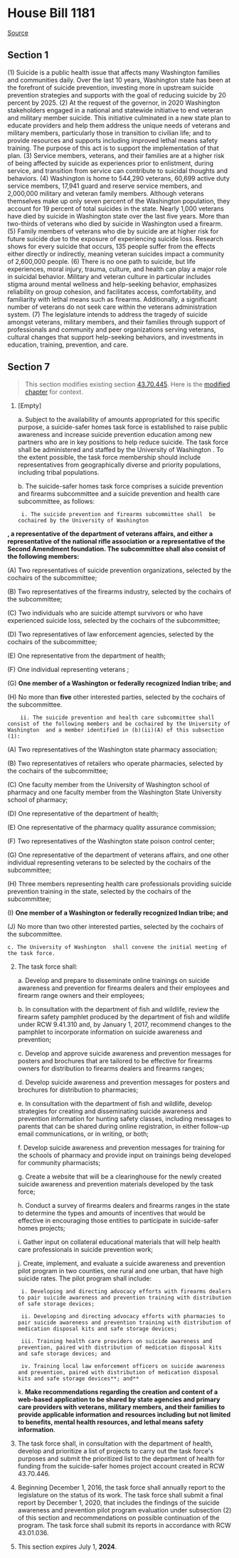# House Bill 1181

[Source](http://lawfilesext.leg.wa.gov/biennium/2021-22/Xml/Bills/House%20Bills/1181.xml)
## Section 1
(1) Suicide is a public health issue that affects many Washington families and communities daily. Over the last 10 years, Washington state has been at the forefront of suicide prevention, investing more in upstream suicide prevention strategies and supports with the goal of reducing suicide by 20 percent by 2025.
(2) At the request of the governor, in 2020 Washington stakeholders engaged in a national and statewide initiative to end veteran and military member suicide. This initiative culminated in a new state plan to educate providers and help them address the unique needs of veterans and military members, particularly those in transition to civilian life; and to provide resources and supports including improved lethal means safety training. The purpose of this act is to support the implementation of that plan.
(3) Service members, veterans, and their families are at a higher risk of being affected by suicide as experiences prior to enlistment, during service, and transition from service can contribute to suicidal thoughts and behaviors.
(4) Washington is home to 544,290 veterans, 60,699 active duty service members, 17,941 guard and reserve service members, and 2,000,000 military and veteran family members. Although veterans themselves make up only seven percent of the Washington population, they account for 19 percent of total suicides in the state. Nearly 1,000 veterans have died by suicide in Washington state over the last five years. More than two-thirds of veterans who died by suicide in Washington used a firearm.
(5) Family members of veterans who die by suicide are at higher risk for future suicide due to the exposure of experiencing suicide loss. Research shows for every suicide that occurs, 135 people suffer from the effects either directly or indirectly, meaning veteran suicides impact a community of 2,600,000 people.
(6) There is no one path to suicide, but life experiences, moral injury, trauma, culture, and health can play a major role in suicidal behavior. Military and veteran culture in particular includes stigma around mental wellness and help-seeking behavior, emphasizes reliability on group cohesion, and facilitates access, comfortability, and familiarity with lethal means such as firearms. Additionally, a significant number of veterans do not seek care within the veterans administration system.
(7) The legislature intends to address the tragedy of suicide amongst veterans, military members, and their families through support of professionals and community and peer organizations serving veterans, cultural changes that support help-seeking behaviors, and investments in education, training, prevention, and care.

## Section 7
> This section modifies existing section [43.70.445](/rcw/43_state_government—executive/43.070_department_of_health.md). Here is the [modified chapter](rcw/43_state_government—executive/43.070_department_of_health.md) for context.

1. [Empty]

    a. Subject to the availability of amounts appropriated for this specific purpose, a suicide-safer homes task force is established to raise public awareness and increase suicide prevention education among new partners who are in key positions to help reduce suicide. The task force shall be administered and staffed by the University of Washington . To the extent possible, the task force membership should include representatives from geographically diverse and priority populations, including tribal populations.

    b. The suicide-safer homes task force comprises a suicide prevention and firearms subcommittee and a suicide prevention and health care subcommittee, as follows:

        i. The suicide prevention and firearms subcommittee shall  be cochaired by the University of Washington

**, a representative of the department of veterans affairs, and either a representative of the national rifle association or a representative of the Second Amendment foundation. The subcommittee shall also consist of the following members:**

(A) Two representatives of suicide prevention organizations, selected by the cochairs of the subcommittee;

(B) Two representatives of the firearms industry, selected by the cochairs of the subcommittee;

(C) Two individuals who are suicide attempt survivors or who have experienced suicide loss, selected by the cochairs of the subcommittee;

(D) Two representatives of law enforcement agencies, selected by the cochairs of the subcommittee;

(E) One representative from the department of health;

(F) One  individual representing veterans ;

(G) **One member of a Washington or federally recognized Indian tribe; and**

(H) No more than **five** other interested parties, selected by the cochairs of the subcommittee.

        ii. The suicide prevention and health care subcommittee shall consist of the following members and be cochaired by the University of Washington  and a member identified in (b)(ii)(A) of this subsection (1):

(A) Two representatives of the Washington state pharmacy association;

(B) Two representatives of retailers who operate pharmacies, selected by the cochairs of the subcommittee;

(C) One faculty member from the University of Washington school of pharmacy and one faculty member from the Washington State University school of pharmacy;

(D) One representative of the department of health;

(E) One representative of the pharmacy quality assurance commission;

(F) Two representatives of the Washington state poison control center;

(G) One representative of the department of veterans affairs, and one other individual representing veterans to be selected by the cochairs of the subcommittee;

(H) Three members representing health care professionals providing suicide prevention training in the state, selected by the cochairs of the subcommittee;

(I) **One member of a Washington or federally recognized Indian tribe; and**

(J) No more than two other interested parties, selected by the cochairs of the subcommittee.

    c. The University of Washington  shall convene the initial meeting of the task force.

2. The task force shall:

    a. Develop and prepare to disseminate online trainings on suicide awareness and prevention for firearms dealers and their employees and firearm range owners and their employees;

    b. In consultation with the department of fish and wildlife, review the firearm safety pamphlet produced by the department of fish and wildlife under RCW 9.41.310 and, by January 1, 2017, recommend changes to the pamphlet to incorporate information on suicide awareness and prevention;

    c. Develop and approve suicide awareness and prevention messages for posters and brochures that are tailored to be effective for firearms owners for distribution to firearms dealers and firearms ranges;

    d. Develop suicide awareness and prevention messages for posters and brochures for distribution to pharmacies;

    e. In consultation with the department of fish and wildlife, develop strategies for creating and disseminating suicide awareness and prevention information for hunting safety classes, including messages to parents that can be shared during online registration, in either follow-up email communications, or in writing, or both;

    f. Develop suicide awareness and prevention messages for training for the schools of pharmacy and provide input on trainings being developed for community pharmacists;

    g. Create a website that will be a clearinghouse for the newly created suicide awareness and prevention materials developed by the task force;

    h. Conduct a survey of firearms dealers and firearms ranges in the state to determine the types and amounts of incentives that would be effective in encouraging those entities to participate in suicide-safer homes projects;

    i. Gather input on collateral educational materials that will help health care professionals in suicide prevention work;

    j. Create, implement, and evaluate a suicide awareness and prevention pilot program in two counties, one rural and one urban, that have high suicide rates. The pilot program shall include:

        i. Developing and directing advocacy efforts with firearms dealers to pair suicide awareness and prevention training with distribution of safe storage devices;

        ii. Developing and directing advocacy efforts with pharmacies to pair suicide awareness and prevention training with distribution of medication disposal kits and safe storage devices;

        iii. Training health care providers on suicide awareness and prevention, paired with distribution of medication disposal kits and safe storage devices; and

        iv. Training local law enforcement officers on suicide awareness and prevention, paired with distribution of medication disposal kits and safe storage devices**; and**

    k. **Make recommendations regarding the creation and content of a web-based application to be shared by state agencies and primary care providers with veterans, military members, and their families to provide applicable information and resources including but not limited to benefits, mental health resources, and lethal means safety information**.

3. The task force shall, in consultation with the department of health, develop and prioritize a list of projects to carry out the task force's purposes and submit the prioritized list to the department of health for funding from the suicide-safer homes project account created in RCW 43.70.446.

4. Beginning December 1, 2016, the task force shall annually report to the legislature on the status of its work. The task force shall submit a final report by December 1, 2020, that includes the findings of the suicide awareness and prevention pilot program evaluation under subsection (2) of this section and recommendations on possible continuation of the program. The task force shall submit its reports in accordance with RCW 43.01.036.

5. This section expires July 1, **2024**.

